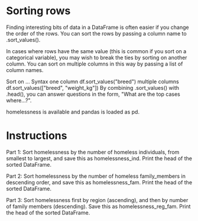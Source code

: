 # Sorting rows
Finding interesting bits of data in a DataFrame is often easier if you change the order of the rows. You can sort the rows by passing a column name to .sort_values().

In cases where rows have the same value (this is common if you sort on a categorical variable), you may wish to break the ties by sorting on another column. You can sort on multiple columns in this way by passing a list of column names.

Sort on …	Syntax
one column	df.sort_values("breed")
multiple columns	df.sort_values(["breed", "weight_kg"])
By combining .sort_values() with .head(), you can answer questions in the form, "What are the top cases where…?".

homelessness is available and pandas is loaded as pd.

# Instructions

Part 1: Sort homelessness by the number of homeless individuals, from smallest to largest, and save this as homelessness_ind.
Print the head of the sorted DataFrame.

Part 2: Sort homelessness by the number of homeless family_members in descending order, and save this as homelessness_fam.
Print the head of the sorted DataFrame.

Part 3: Sort homelessness first by region (ascending), and then by number of family members (descending). Save this as homelessness_reg_fam.
Print the head of the sorted DataFrame.
